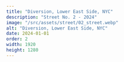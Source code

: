 ```yaml
---
title: "Diversion, Lower East Side, NYC"
description: "Street No. 2 - 2024"
image: "/src/assets/street/02_street.webp"
alt: "Diversion, Lower East Side, NYC"
date: 2024-01-01
order: 2
width: 1920
height: 1280
---
```


